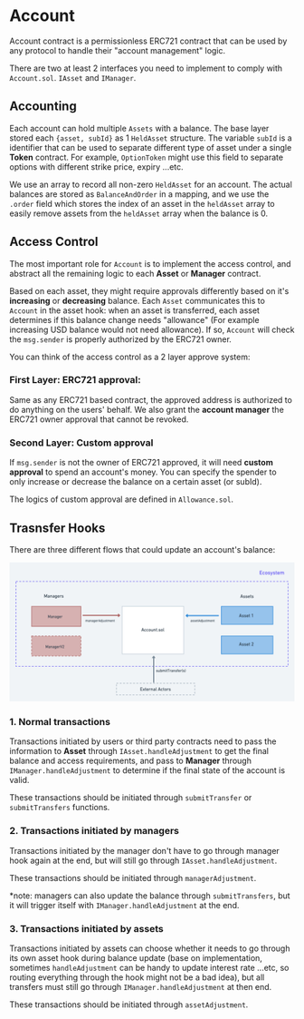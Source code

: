 # Account

Account contract is a permissionless ERC721 contract that can be used by any protocol to handle their "account management" logic.

There are two at least 2 interfaces you need to implement to comply with `Account.sol`. `IAsset` and `IManager`.

## Accounting

Each account can hold multiple `Assets` with a balance. The base layer stored each `{asset, subId}` as 1 `HeldAsset` structure. The variable `subId` is a identifier that can be used to separate different type of asset under a single **Token** contract. For example, `OptionToken` might use this field to separate options with different strike price, expiry ...etc.

We use an array to record all non-zero `HeldAsset` for an account. The actual balances are stored as `BalanceAndOrder` in a mapping, and we use the `.order` field which stores the index of an asset in the `heldAsset` array to easily remove assets from the `heldAsset` array when the balance is 0.

## Access Control

The most important role for `Account` is to implement the access control, and abstract all the remaining logic to each **Asset** or **Manager** contract.

Based on each asset, they might require approvals differently based on it's **increasing** or **decreasing** balance. Each `Asset` communicates this to `Account` in the asset hook: when an asset is transferred, each asset determines if this balance change needs "allowance" (For example increasing USD balance would not need allowance). If so, `Account` will check the `msg.sender` is properly authorized by the ERC721 owner.

You can think of the access control as a 2 layer approve system:

### First Layer: **ERC721 approval**:

Same as any ERC721 based contract, the approved address is authorized to do anything on the users' behalf. We also grant the **account manager** the ERC721 owner approval that cannot be revoked.

### Second Layer: Custom approval

If `msg.sender` is not the owner of ERC721 approved, it will need **custom approval** to spend an account's money. You can specify the spender to only increase or decrease the balance on a certain asset (or subId).

The logics of custom approval are defined in `Allowance.sol`.

## Trasnsfer Hooks

There are three different flows that could update an account's balance:

![Base layer](./imgs/overall/base-layer-basic.png)

### 1. Normal transactions

Transactions initiated by users or third party contracts need to pass the information to **Asset** through `IAsset.handleAdjustment` to get the final balance and access requirements, and pass to **Manager** through `IManager.handleAdjustment` to determine if the final state of the account is valid.

These transactions should be initiated through `submitTransfer` or `submitTransfers` functions.

### 2. Transactions initiated by managers

Transactions initiated by the manager don't have to go through manager hook again at the end, but will still go through `IAsset.handleAdjustment`.

These transactions should be initiated through `managerAdjustment`.

*note: managers can also update the balance through `submitTransfers`, but it will trigger itself with `IManager.handleAdjustment` at the end.

### 3. Transactions initiated by assets

Transactions initiated by assets can choose whether it needs to go through its own asset hook during balance update (base on implementation, sometimes `handleAdjustment` can be handy to update interest rate ...etc, so routing everything through the hook might not be a bad idea), but all transfers must still go through `IManager.handleAdjustment` at then end.

These transactions should be initiated through `assetAdjustment`.
